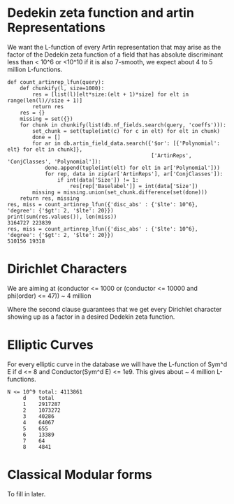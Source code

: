 # Dedekin zeta function and artin Representations

We want the L-function of every Artin representation that may arise as the factor of the Dedekin zeta function of a field that has absolute discriminant less than < 10^6 or <10^10 if it is also 7-smooth, we expect about 4 to 5 million L-functions.

```
def count_artinrep_lfun(query):
    def chunkify(l, size=1000):
        res = [list(l)[elt*size:(elt + 1)*size] for elt in range(len(l)//size + 1)]
        return res
    res = {}
    missing = set({})
    for chunk in chunkify(list(db.nf_fields.search(query, 'coeffs'))):
        set_chunk = set(tuple(int(c) for c in elt) for elt in chunk)
        done = []
        for ar in db.artin_field_data.search({'$or': [{'Polynomial': elt} for elt in chunk]},
                                              ['ArtinReps', 'ConjClasses', 'Polynomial']):
            done.append(tuple(int(elt) for elt in ar['Polynomial']))
            for rep, data in zip(ar['ArtinReps'], ar['ConjClasses']):
                if int(data['Size']) != 1:
                    res[rep['Baselabel']] = int(data['Size'])
        missing = missing.union(set_chunk.difference(set(done)))
    return res, missing
res, miss = count_artinrep_lfun({'disc_abs' : {'$lte': 10^6}, 'degree': {'$gt': 2, '$lte': 20}})
print(sum(res.values()), len(miss))
3164727 223839
res, miss = count_artinrep_lfun({'disc_abs' : {'$lte': 10^6}, 'degree': {'$gt': 2, '$lte': 20}})
510156 19318
```



# Dirichlet Characters

We are aiming at
(conductor <= 1000 or (conductor <= 10000 and phi(order) <= 47)) ~ 4 million

Where the second clause guarantees that we get every Dirichlet character showing up as a factor in a desired Dedekin zeta function.

# Elliptic Curves

For every elliptic curve in the database we will have the L-function of Sym^d E if d <= 8 and Conductor(Sym^d E) <= 1e9.
This gives about ~ 4 million L-functions.

```
N <= 10^9 total: 4113861
     d    total
     1    2917287
     2    1073272
     3    40286
     4    64067
     5    655
     6    13389
     7    64
     8    4841
```


# Classical Modular forms

To fill in later.
